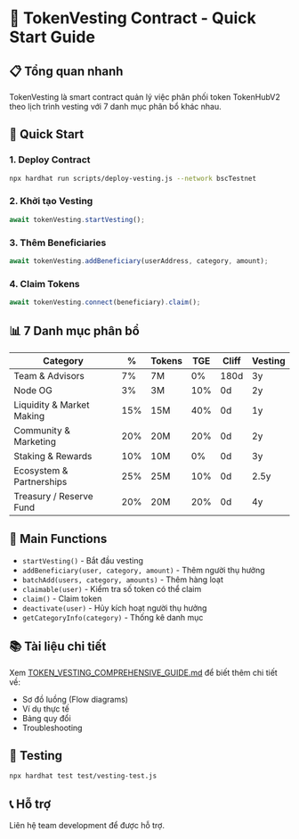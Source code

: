 # 🔐 TokenVesting Contract - Quick Start Guide

## 📋 Tổng quan nhanh

TokenVesting là smart contract quản lý việc phân phối token TokenHubV2 theo lịch trình vesting với 7 danh mục phân bổ khác nhau.

## 🚀 Quick Start

### 1. Deploy Contract
```bash
npx hardhat run scripts/deploy-vesting.js --network bscTestnet
```

### 2. Khởi tạo Vesting
```javascript
await tokenVesting.startVesting();
```

### 3. Thêm Beneficiaries
```javascript
await tokenVesting.addBeneficiary(userAddress, category, amount);
```

### 4. Claim Tokens
```javascript
await tokenVesting.connect(beneficiary).claim();
```

## 📊 7 Danh mục phân bổ

| Category | % | Tokens | TGE | Cliff | Vesting |
|----------|---|--------|-----|-------|---------|
| Team & Advisors | 7% | 7M | 0% | 180d | 3y |
| Node OG | 3% | 3M | 10% | 0d | 2y |
| Liquidity & Market Making | 15% | 15M | 40% | 0d | 1y |
| Community & Marketing | 20% | 20M | 20% | 0d | 2y |
| Staking & Rewards | 10% | 10M | 0% | 0d | 3y |
| Ecosystem & Partnerships | 25% | 25M | 10% | 0d | 2.5y |
| Treasury / Reserve Fund | 20% | 20M | 20% | 0d | 4y |

## 🔧 Main Functions

- `startVesting()` - Bắt đầu vesting
- `addBeneficiary(user, category, amount)` - Thêm người thụ hưởng
- `batchAdd(users, category, amounts)` - Thêm hàng loạt
- `claimable(user)` - Kiểm tra số token có thể claim
- `claim()` - Claim token
- `deactivate(user)` - Hủy kích hoạt người thụ hưởng
- `getCategoryInfo(category)` - Thống kê danh mục

## 📚 Tài liệu chi tiết

Xem [TOKEN_VESTING_COMPREHENSIVE_GUIDE.md](./TOKEN_VESTING_COMPREHENSIVE_GUIDE.md) để biết thêm chi tiết về:
- Sơ đồ luồng (Flow diagrams)
- Ví dụ thực tế
- Bảng quy đổi
- Troubleshooting

## 🧪 Testing

```bash
npx hardhat test test/vesting-test.js
```

## 📞 Hỗ trợ

Liên hệ team development để được hỗ trợ.
